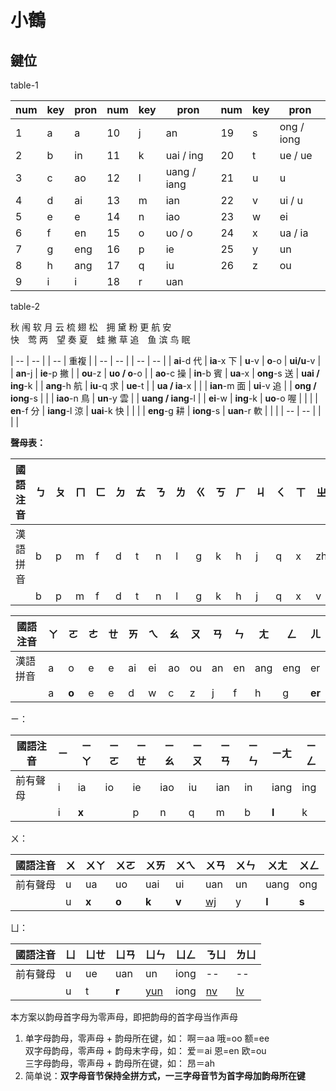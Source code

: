 # 小鶴

## 鍵位

table-1

| num | key | pron | num | key | pron        | num | key | pron       |
| --  | --  | --   | --  | --  | --          | --  | --  | --         |
| 1   | a   | a    | 10  | j   | an          | 19  | s   | ong / iong |
| 2   | b   | in   | 11  | k   | uai / ing   | 20  | t   | ue / ue    |
| 3   | c   | ao   | 12  | l   | uang / iang | 21  | u   | u          |
| 4   | d   | ai   | 13  | m   | ian         | 22  | v   | ui / u     |
| 5   | e   | e    | 14  | n   | iao         | 23  | w   | ei         |
| 6   | f   | en   | 15  | o   | uo / o      | 24  | x   | ua / ia    |
| 7   | g   | eng  | 16  | p   | ie          | 25  | y   | un         |
| 8   | h   | ang  | 17  | q   | iu          | 26  | z   | ou         |
| 9   | i   | i    | 18  | r   | uan         |     |     |            |

table-2

秋	闱	软	月	云	梳	翅	松　拥	黛	粉	更	航	安  
快　莺	两　望	奏	夏　蛙	撇	草	追　鱼	滨	鸟	眠

| --           | --            |              | --           | 重複              |
| --           | --            |              | --           | --                |
| **ai**-d 代  | **ia**-x 下   | **u**-v      | **o**-o      | **ui/u**-v        |
| **an**-j     | **ie**-p 撇   |              | **ou**-z     | **uo / o**-o      |
| **ao**-c 操  | **in**-b 賓   | **ua**-x     | **ong**-s 送 | **uai / ing**-k   |
| **ang**-h 航 | **iu**-q 求   | **ue**-t     |              | **ua / ia**-x     |
|              | **ian**-m 面  | **ui**-v 追  |              | **ong / iong**-s  |
|              | **iao**-n 鳥  | **un**-y 雲  |              | **uang / iang**-l |
| **ei**-w     | **ing**-k     | **uo**-o 喔  |              |                   |
| **en**-f 分  | **iang**-l 涼 | **uai**-k 快 |              |                   |
| **eng**-g 耕 | **iong**-s    | **uan**-r 軟 |              |                   |
| --           | --            |              |              |                   |


**聲母表：**

| 國語注音 | ㄅ | ㄆ | ㄇ | ㄈ | ㄉ | ㄊ | ㄋ | ㄌ | ㄍ | ㄎ | ㄏ | ㄐ | ㄑ | ㄒ | ㄓ | ㄔ | ㄕ | ㄖ | ㄗ | ㄘ | ㄙ |
|----------|----|----|----|----|----|----|----|----|----|----|----|----|----|----|----|----|----|----|----|----|----|
| 漢語拼音 | b  | p  | m  | f  | d  | t  | n  | l  | g  | k  | h  | j  | q  | x  | zh | ch | sh | r  | z  | c  | s  |
|          | b  | p  | m  | f  | d  | t  | n  | l  | g  | k  | h  | j  | q  | x  | v  | i  | u  | r  | z  | c  | s  |

| 國語注音 | ㄚ | ㄛ    | ㄜ | ㄝ | ㄞ | ㄟ | ㄠ | ㄡ | ㄢ | ㄣ | ㄤ  | ㄥ  | ㄦ     |
|----------|----|-------|----|----|----|----|----|----|----|----|-----|-----|--------|
| 漢語拼音 | a  | o     | e  | e  | ai | ei | ao | ou | an | en | ang | eng | er     |
|          | a  | **o** | e  | e  | d  | w  | c  | z  | j  | f  | h   | g   | **er** |

ㄧ：

| 國語注音 | ㄧ | ㄧㄚ  | ㄧㄛ | ㄧㄝ | ㄧㄠ | ㄧㄡ | ㄧㄢ | ㄧㄣ | ㄧㄤ  | ㄧㄥ |
|----------|----|-------|------|------|------|------|------|------|-------|------|
| 前有聲母 | i  | ia    | io   | ie   | iao  | iu   | ian  | in   | iang  | ing  |
|          | i  | **x** |      | p    | n    | q    | m    | b    | **l** | k    |

ㄨ：

| 國語注音 | ㄨ | ㄨㄚ  | ㄨㄛ  | ㄨㄞ  | ㄨㄟ  | ㄨㄢ      | ㄨㄣ | ㄨㄤ  | ㄨㄥ  |
|----------|----|-------|-------|-------|-------|-----------|------|-------|-------|
| 前有聲母 | u  | ua    | uo    | uai   | ui    | uan       | un   | uang  | ong   |
|          | u  | **x** | **o** | **k** | **v** | <u>wj</u> | y    | **l** | **s** |

ㄩ：

| 國語注音 | ㄩ | ㄩㄝ | ㄩㄢ  | ㄩㄣ       | ㄩㄥ | ㄋㄩ      | ㄌㄩ      |
|----------|----|------|-------|------------|------|-----------|-----------|
| 前有聲母 | u  | ue   | uan   | un         | iong | --        | --        |
|          | u  | t    | **r** | <u>yun</u> | iong | <u>nv</u> | <u>lv</u> |





本方案以韵母首字母为零声母，即把韵母的首字母当作声母

1. 单字母韵母，零声母 + 韵母所在键，如： 啊＝aa 哦=oo 额=ee  
   双字母韵母，零声母 + 韵母末字母，如： 爱＝ai 恩=en 欧=ou  
   三字母韵母，零声母 + 韵母所在键，如： 昂＝ah
2. 简单说：**双字母音节保持全拼方式，一三字母音节为首字母加韵母所在键**
